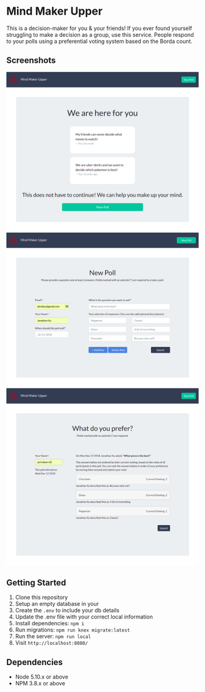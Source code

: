 # Mind Maker Upper

This is a decision-maker for you & your friends! If you ever found yourself struggling to make a decision as a group, use this service. People respond to your polls using a preferential voting system based on the Borda count.

## Screenshots

![screenshot of the home page](https://github.com/johnbxu/MMU/blob/dev/docs/Home%20Page.png)
![screenshot of creating a poll](https://github.com/johnbxu/MMU/blob/dev/docs/New%20Poll.png)
![screenshot of voting on a poll](https://github.com/johnbxu/MMU/blob/dev/docs/Votes%20Page.png)

## Getting Started

1. Clone this repository
2. Setup an empty database in your
3. Create the `.env` to include your db details
4. Update the .env file with your correct local information
5. Install dependencies: `npm i`
6. Run migrations: `npm run knex migrate:latest`
7. Run the server: `npm run local`
8. Visit `http://localhost:8080/`

## Dependencies

- Node 5.10.x or above
- NPM 3.8.x or above
